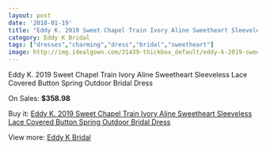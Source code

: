 ```yaml
---
layout: post
date: '2018-01-19'
title: "Eddy K. 2019 Sweet Chapel Train Ivory Aline Sweetheart Sleeveless Lace Covered Button Spring Outdoor Bridal Dress"
category: Eddy K Bridal
tags: ["dresses","charming","dress","bridal","sweetheart"]
image: http://img.idealgown.com/31439-thickbox_default/eddy-k-2019-sweet-chapel-train-ivory-aline-sweetheart-sleeveless-lace-covered-button-spring-outdoor-bridal-dress.jpg
---
```

Eddy K. 2019 Sweet Chapel Train Ivory Aline Sweetheart Sleeveless Lace Covered Button Spring Outdoor Bridal Dress

On Sales: **$358.98**
<a href="https://www.idealgown.com/en/eddy-k-bridal/11456-eddy-k-2019-sweet-chapel-train-ivory-aline-sweetheart-sleeveless-lace-covered-button-spring-outdoor-bridal-dress.html"><amp-img layout="responsive" width="600" height="600" src="//img.idealgown.com/31439-thickbox_default/eddy-k-2019-sweet-chapel-train-ivory-aline-sweetheart-sleeveless-lace-covered-button-spring-outdoor-bridal-dress.jpg" alt="Eddy K. 2019 Sweet Chapel Train Ivory Aline Sweetheart Sleeveless Lace Covered Button Spring Outdoor Bridal Dress 0" /></a>
<a href="https://www.idealgown.com/en/eddy-k-bridal/11456-eddy-k-2019-sweet-chapel-train-ivory-aline-sweetheart-sleeveless-lace-covered-button-spring-outdoor-bridal-dress.html"><amp-img layout="responsive" width="600" height="600" src="//img.idealgown.com/31440-thickbox_default/eddy-k-2019-sweet-chapel-train-ivory-aline-sweetheart-sleeveless-lace-covered-button-spring-outdoor-bridal-dress.jpg" alt="Eddy K. 2019 Sweet Chapel Train Ivory Aline Sweetheart Sleeveless Lace Covered Button Spring Outdoor Bridal Dress 1" /></a>

Buy it: [Eddy K. 2019 Sweet Chapel Train Ivory Aline Sweetheart Sleeveless Lace Covered Button Spring Outdoor Bridal Dress](https://www.idealgown.com/en/eddy-k-bridal/11456-eddy-k-2019-sweet-chapel-train-ivory-aline-sweetheart-sleeveless-lace-covered-button-spring-outdoor-bridal-dress.html "Eddy K. 2019 Sweet Chapel Train Ivory Aline Sweetheart Sleeveless Lace Covered Button Spring Outdoor Bridal Dress")

View more: [Eddy K Bridal](https://www.idealgown.com/en/72-eddy-k-bridal "Eddy K Bridal")